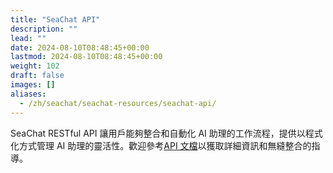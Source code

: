 ```yaml
---
title: "SeaChat API"
description: ""
lead: ""
date: 2024-08-10T08:48:45+00:00
lastmod: 2024-08-10T08:48:45+00:00
weight: 102
draft: false
images: []
aliases: 
  - /zh/seachat/seachat-resources/seachat-api/
---
```


SeaChat RESTful API 讓用戶能夠整合和自動化 AI 助理的工作流程，提供以程式化方式管理 AI 助理的靈活性。歡迎參考[API 文檔](https://wiki.seasalt.ai/zh/seasaltapi/seasalt-api/01-seachat-api-intro/)以獲取詳細資訊和無縫整合的指導。
